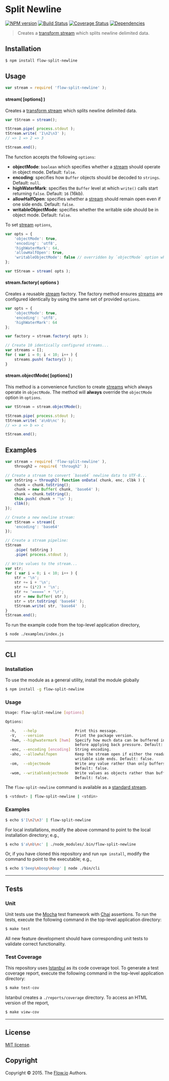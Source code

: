 Split Newline
===
[![NPM version][npm-image]][npm-url] [![Build Status][travis-image]][travis-url] [![Coverage Status][codecov-image]][codecov-url] [![Dependencies][dependencies-image]][dependencies-url]

> Creates a [transform stream](https://nodejs.org/api/stream.html) which splits newline delimited data.


## Installation

``` bash
$ npm install flow-split-newline
```


## Usage

``` javascript
var stream = require( 'flow-split-newline' );
```

#### stream( [options] )

Creates a [transform stream](https://nodejs.org/api/stream.html) which splits newline delimited data.

``` javascript
var tStream = stream();

tStream.pipe( process.stdout );
tStream.write( '1\n2\n3' );
// => 1 => 2 => 3

tStream.end();
```

The function accepts the following `options`:

*	__objectMode__: `boolean` which specifies whether a [stream](https://nodejs.org/api/stream.html) should operate in object mode. Default: `false`.
* 	__encoding__: specifies how `Buffer` objects should be decoded to `strings`. Default: `null`.
*	__highWaterMark__: specifies the `Buffer` level at which `write()` calls start returning `false`. Default: `16` (16kb).
*	__allowHalfOpen__: specifies whether a [stream](https://nodejs.org/api/stream.html) should remain open even if one side ends. Default: `false`.
*	__writableObjectMode__: specifies whether the writable side should be in object mode. Default: `false`.

To set [stream](https://nodejs.org/api/stream.html) `options`,

``` javascript
var opts = {
	'objectMode': true,
	'encoding': 'utf8',
	'highWaterMark': 64,
	'allowHalfOpen': true,
	'writableObjectMode': false // overridden by `objectMode` option when `objectMode=true`
};

var tStream = stream( opts );
```

#### stream.factory( options )

Creates a reusable [stream](https://nodejs.org/api/stream.html) factory. The factory method ensures [streams](https://nodejs.org/api/stream.html) are configured identically by using the same set of provided `options`.

``` javascript
var opts = {
	'objectMode': true,
	'encoding': 'utf8',
	'highWaterMark': 64	
};

var factory = stream.factory( opts );

// Create 10 identically configured streams...
var streams = [];
for ( var i = 0; i < 10; i++ ) {
	streams.push( factory() );
}
```


#### stream.objectMode( [options] )

This method is a convenience function to create [streams](https://nodejs.org/api/stream.html) which always operate in `objectMode`. The method will __always__ override the `objectMode` option in `options`.

``` javascript
var tStream = stream.objectMode();

tStream.pipe( process.stdout );
tStream.write( 'a\nb\nc' );
// => a => b => c

tStream.end();
```


## Examples

``` javascript
var stream = require( 'flow-split-newline' ),
	through2 = require( 'through2' );

// Create a stream to convert `base64` newline data to UTF-8...
var toString = through2( function onData( chunk, enc, clbk ) {
	chunk = chunk.toString();
	chunk = new Buffer( chunk, 'base64' );
	chunk = chunk.toString();
	this.push( chunk + '\n' );
	clbk();
});

// Create a new newline stream:
var tStream = stream({
	'encoding': 'base64'
});

// Create a stream pipeline:
tStream
	.pipe( toString )
	.pipe( process.stdout );

// Write values to the stream...
var str;
for ( var i = 0; i < 10; i++ ) {
	str = '\n';
	str += i + '\n';
	str += (i*2) + '\n';
	str += '=====' + '\r';
	str = new Buffer( str );
	str = str.toString( 'base64' );
	tStream.write( str, 'base64'  );
}
tStream.end();
```

To run the example code from the top-level application directory,

``` bash
$ node ./examples/index.js
```

---
## CLI


### Installation

To use the module as a general utility, install the module globally

``` bash
$ npm install -g flow-split-newline
```


### Usage

``` bash
Usage: flow-split-newline [options]

Options:

  -h,   --help                 Print this message.
  -V,   --version              Print the package version.
  -hwm, --highwatermark [hwm]  Specify how much data can be buffered into memory
                               before applying back pressure. Default: 16KB.
  -enc, --encoding [encoding]  String encoding.
  -aho, --allowhalfopen        Keep the stream open if either the readable or
                               writable side ends. Default: false.
  -om,  --objectmode           Write any value rather than only buffers and strings.
                               Default: false.
  -wom, --writableobjectmode   Write values as objects rather than buffers.
                               Default: false.
```

The `flow-split-newline` command is available as a [standard stream](http://en.wikipedia.org/wiki/Pipeline_%28Unix%29).

``` bash
$ <stdout> | flow-split-newline | <stdin>
``` 


### Examples

``` bash
$ echo $'1\n2\n3' | flow-split-newline
```

For local installations, modify the above command to point to the local installation directory; e.g., 

``` bash
$ echo $'a\nb\nc' | ./node_modules/.bin/flow-split-newline
```

Or, if you have cloned this repository and run `npm install`, modify the command to point to the executable; e.g., 

``` bash
$ echo $'beep\nboop\nbop' | node ./bin/cli
```

---
## Tests

### Unit

Unit tests use the [Mocha](http://mochajs.org/) test framework with [Chai](http://chaijs.com) assertions. To run the tests, execute the following command in the top-level application directory:

``` bash
$ make test
```

All new feature development should have corresponding unit tests to validate correct functionality.


### Test Coverage

This repository uses [Istanbul](https://github.com/gotwarlost/istanbul) as its code coverage tool. To generate a test coverage report, execute the following command in the top-level application directory:

``` bash
$ make test-cov
```

Istanbul creates a `./reports/coverage` directory. To access an HTML version of the report,

``` bash
$ make view-cov
```


---
## License

[MIT license](http://opensource.org/licenses/MIT).


## Copyright

Copyright &copy; 2015. The [Flow.io](http://flow-io.com) Authors.


[npm-image]: http://img.shields.io/npm/v/flow-split-newline.svg
[npm-url]: https://npmjs.org/package/flow-split-newline

[travis-image]: http://img.shields.io/travis/flow-io/split-newline/master.svg
[travis-url]: https://travis-ci.org/flow-io/split-newline

[codecov-image]: https://img.shields.io/codecov/c/github/flow-io/split-newline/master.svg
[codecov-url]: https://codecov.io/github/flow-io/split-newline?branch=master

[dependencies-image]: http://img.shields.io/david/flow-io/split-newline.svg
[dependencies-url]: https://david-dm.org/flow-io/split-newline

[dev-dependencies-image]: http://img.shields.io/david/dev/flow-io/split-newline.svg
[dev-dependencies-url]: https://david-dm.org/dev/flow-io/split-newline

[github-issues-image]: http://img.shields.io/github/issues/flow-io/split-newline.svg
[github-issues-url]: https://github.com/flow-io/split-newline/issues
